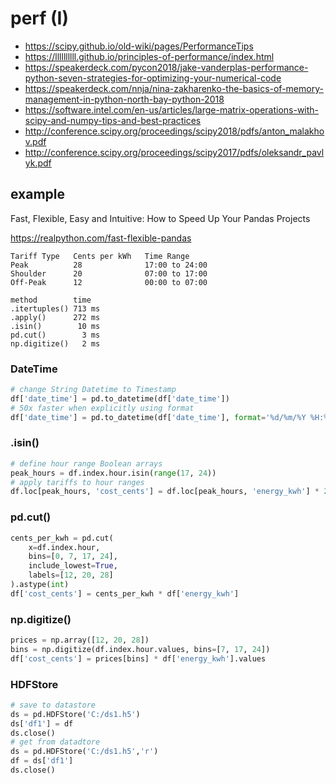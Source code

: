 # perf (I)

- https://scipy.github.io/old-wiki/pages/PerformanceTips
- https://llllllllll.github.io/principles-of-performance/index.html
- https://speakerdeck.com/pycon2018/jake-vanderplas-performance-python-seven-strategies-for-optimizing-your-numerical-code
- https://speakerdeck.com/nnja/nina-zakharenko-the-basics-of-memory-management-in-python-north-bay-python-2018
- https://software.intel.com/en-us/articles/large-matrix-operations-with-scipy-and-numpy-tips-and-best-practices
- http://conference.scipy.org/proceedings/scipy2018/pdfs/anton_malakhov.pdf
- http://conference.scipy.org/proceedings/scipy2017/pdfs/oleksandr_pavlyk.pdf

## example
Fast, Flexible, Easy and Intuitive: How to Speed Up Your Pandas Projects

https://realpython.com/fast-flexible-pandas

```
Tariff Type   Cents per kWh   Time Range
Peak          28              17:00 to 24:00
Shoulder      20              07:00 to 17:00
Off-Peak      12              00:00 to 07:00
```

```
method        time
.itertuples() 713 ms
.apply()      272 ms
.isin()        10 ms
pd.cut()        3 ms
np.digitize()   2 ms
```

### DateTime
```py
# change String Datetime to Timestamp
df['date_time'] = pd.to_datetime(df['date_time'])
# 50x faster when explicitly using format
df['date_time'] = pd.to_datetime(df['date_time'], format='%d/%m/%Y %H:%M:%S')
```

### .isin()
```py
# define hour range Boolean arrays
peak_hours = df.index.hour.isin(range(17, 24))
# apply tariffs to hour ranges
df.loc[peak_hours, 'cost_cents'] = df.loc[peak_hours, 'energy_kwh'] * 28
```

### pd.cut()
```py
cents_per_kwh = pd.cut(
    x=df.index.hour,
    bins=[0, 7, 17, 24],
    include_lowest=True,
    labels=[12, 20, 28]
).astype(int)
df['cost_cents'] = cents_per_kwh * df['energy_kwh']
```

### np.digitize()
```py
prices = np.array([12, 20, 28])
bins = np.digitize(df.index.hour.values, bins=[7, 17, 24])
df['cost_cents'] = prices[bins] * df['energy_kwh'].values
```

### HDFStore
```py
# save to datastore
ds = pd.HDFStore('C:/ds1.h5')
ds['df1'] = df
ds.close()
# get from datadtore
ds = pd.HDFStore('C:/ds1.h5','r')
df = ds['df1']
ds.close()
```
